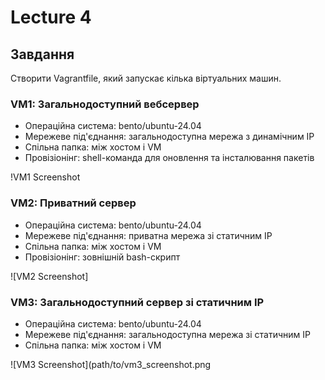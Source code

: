  # Lecture 4

 ## Завдання

 Створити Vagrantfile, який запускає кілька віртуальних машин.

 ### VM1: Загальнодоступний вебсервер
 - Операційна система: bento/ubuntu-24.04
 - Мережеве під'єднання: загальнодоступна мережа з динамічним IP
 - Спільна папка: між хостом і VM
 - Провізіонінг: shell-команда для оновлення та інсталювання пакетів

 !VM1 Screenshot

 ### VM2: Приватний сервер
 - Операційна система: bento/ubuntu-24.04
 - Мережеве під'єднання: приватна мережа зі статичним IP
 - Спільна папка: між хостом і VM
 - Провізіонінг: зовнішній bash-скрипт

 ![VM2 Screenshot]
 
 ### VM3: Загальнодоступний сервер зі статичним IP
 - Операційна система: bento/ubuntu-24.04
 - Мережеве під'єднання: загальнодоступна мережа зі статичним IP
 - Спільна папка: між хостом і VM

 ![VM3 Screenshot](path/to/vm3_screenshot.png
